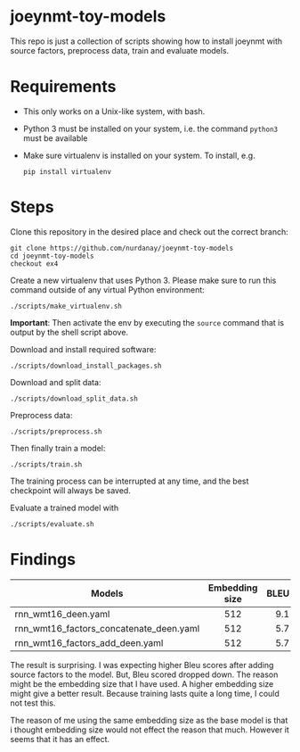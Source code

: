 # joeynmt-toy-models

This repo is just a collection of scripts showing how to install joeynmt with source factors, preprocess data, train and evaluate models.

# Requirements

- This only works on a Unix-like system, with bash.
- Python 3 must be installed on your system, i.e. the command `python3` must be available
- Make sure virtualenv is installed on your system. To install, e.g.

	`pip install virtualenv`

# Steps

Clone this repository in the desired place and check out the correct branch:

	git clone https://github.com/nurdanay/joeynmt-toy-models
	cd joeynmt-toy-models
	checkout ex4

Create a new virtualenv that uses Python 3. Please make sure to run this command outside of any virtual Python environment:

	./scripts/make_virtualenv.sh

**Important**: Then activate the env by executing the `source` command that is output by the shell script above.

Download and install required software:

	./scripts/download_install_packages.sh

Download and split data:

	./scripts/download_split_data.sh

Preprocess data:

	./scripts/preprocess.sh

Then finally train a model:

	./scripts/train.sh

The training process can be interrupted at any time, and the best checkpoint will always be saved.

Evaluate a trained model with

	./scripts/evaluate.sh

# Findings

| Models   | Embedding size|  BLEU |
|----------|:-------------:|------:|
| rnn_wmt16_deen.yaml|  512 | 9.1 |
| rnn_wmt16_factors_concatenate_deen.yaml|    512  | 5.7   |
| rnn_wmt16_factors_add_deen.yaml | 512 |    5.7 |

The result is surprising. I was expecting higher Bleu scores after adding source factors to the model. But, Bleu scored dropped down. The reason might be the embedding size that I have used. A higher embedding size might give a better result. Because training lasts quite a long time, I could not test this.

The reason of me using the same embedding size as the base model is that i thought embedding size would not effect the reason that much. However it seems that it has an effect.